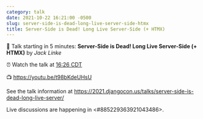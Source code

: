 ```yaml
---
category: talk
date: 2021-10-22 16:21:00 -0500
slug: server-side-is-dead-long-live-server-side-htmx
title: Server-Side is Dead! Long Live Server-Side (+ HTMX)
---
```


:tada: Talk starting in 5 minutes: **Server-Side is Dead! Long Live Server-Side (+ HTMX)** by *Jack Linke*

:alarm_clock: Watch the talk at [16:26 CDT](https://time.is/compare/0426PM_22_October_2021_in_Chicago)

:tv: https://youtu.be/t98bKdeUHsU

See the talk information at https://2021.djangocon.us/talks/server-side-is-dead-long-live-server/

Live discussions are happening in <#885229363921043486>.